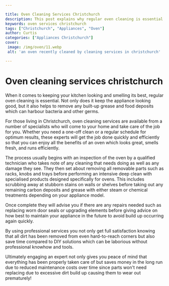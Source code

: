 ```yaml
---

title: Oven Cleaning Services Christchurch
description: This post explains why regular oven cleaning is essential for keeping your kitchen looking and smelling its best; if you want to learn more about the benefits and how to do it, read on!
keywords: oven services christchurch
tags: ["Christchurch", "Appliances", "Oven"]
author: Curtis
categories: ["Appliances Christchurch"]
cover: 
 image: /img/oven/11.webp
 alt: 'an oven recently cleaned by cleaning services in christchurch'

---
```


# Oven cleaning services christchurch

When it comes to keeping your kitchen looking and smelling its best, regular oven cleaning is essential. Not only does it keep the appliance looking good, but it also helps to remove any built-up grease and food deposits which can harbour bacteria and other germs.

For those living in Christchurch, oven cleaning services are available from a number of specialists who will come to your home and take care of the job for you. Whether you need a one-off clean or a regular schedule for optimum results, these experts will get the job done quickly and efficiently so that you can enjoy all the benefits of an oven which looks great, smells fresh, and runs efficiently.

The process usually begins with an inspection of the oven by a qualified technician who takes note of any cleaning that needs doing as well as any damage they see. They then set about removing all removable parts such as racks, knobs and trays before performing an intensive deep clean with specialised products designed specifically for ovens. This includes scrubbing away at stubborn stains on walls or shelves before taking out any remaining carbon deposits and grease with either steam or chemical treatments depending on your appliance model. 

Once complete they will advise you if there are any repairs needed such as replacing worn door seals or upgrading elements before giving advice on how best to maintain your appliance in the future to avoid build up occurring again quickly. 

By using professional services you not only get full satisfaction knowing that all dirt has been removed from even hard-to-reach corners but also save time compared to DIY solutions which can be laborious without professional knowhow and tools. 

Ultimately engaging an expert not only gives you peace of mind that everything has been properly taken care of but saves money in the long run due to reduced maintenance costs over time since parts won't need replacing due to excessive dirt build up causing them to wear out prematurely!